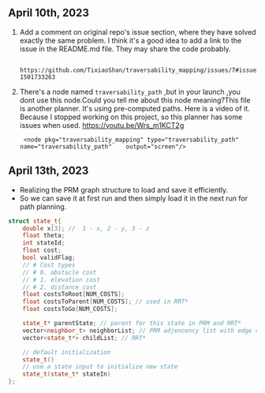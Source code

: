 ## April 10th, 2023 

1. Add a comment on original repo's issue section, where they have solved exactly the same problem. I think it's a good idea to add a link to the issue in the README.md file. They may share the code probably.

        https://github.com/TixiaoShan/traversability_mapping/issues/7#issuecomment-1501733263 
        
2. There's a node named `traversability_path` ,but in your launch ,you dont use this node.Could you tell me about this node meaning?This file is another planner. It's using pre-computed paths. Here is a video of it. Because I stopped working on this project, so this planner has some issues when used. https://youtu.be/Wrs_m1KCT2g

        <node pkg="traversability_mapping" type="traversability_path"    name="traversability_path"    output="screen"/>
    
## April 13th, 2023

* Realizing the PRM graph structure to load and save it efficiently.
* So we can save it at first run and then simply load it in the next run for path planning.

```cpp
struct state_t{
    double x[3]; //  1 - x, 2 - y, 3 - z
    float theta;
    int stateId;
    float cost;
    bool validFlag;
    // # Cost types
    // # 0. obstacle cost
    // # 1. elevation cost
    // # 2. distance cost
    float costsToRoot[NUM_COSTS];
    float costsToParent[NUM_COSTS]; // used in RRT*
    float costsToGo[NUM_COSTS];

    state_t* parentState; // parent for this state in PRM and RRT*
    vector<neighbor_t> neighborList; // PRM adjencency list with edge costs
    vector<state_t*> childList; // RRT*

    // default initialization
    state_t()
    // use a state input to initialize new state    
    state_t(state_t* stateIn)
};
```